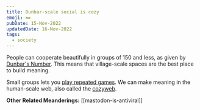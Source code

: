 ```yaml
---
title: Dunbar-scale social is cozy
emoji: 🛏
pubDate: 15-Nov-2022
updatedDate: 16-Nov-2022
tags:
  - society
---
```


People can cooperate beautifully in groups of 150 and less, as given by [Dunbar's Number](https://en.wikipedia.org/wiki/Dunbar%27s_number). This means that village-scale spaces are the best place to build meaning.

Small groups lets you [play repeated games](https://ncase.me/trust/). We can make meaning in the human-scale web, also called the [cozyweb](https://studio.ribbonfarm.com/p/the-extended-internet-universe).

**Other Related Meanderings:**
[[mastodon-is-antiviral]]